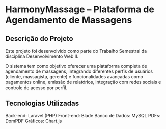 # HarmonyMassage – Plataforma de Agendamento de Massagens

## Descrição do Projeto
Este projeto foi desenvolvido como parte do Trabalho Semestral da disciplina Desenvolvimento Web II.

O sistema tem como objetivo oferecer uma plataforma completa de agendamento de massagens, integrando diferentes perfis de usuários (cliente, massagista, gerente) e funcionalidades avançadas como pagamentos online, emissão de relatórios, integração com redes sociais e controle de acesso por perfil.

## Tecnologias Utilizadas
Back-end: Laravel (PHP)
Front-end: Blade 
Banco de Dados: MySQL
PDFs: DomPDF
Gráficos: Chart.js